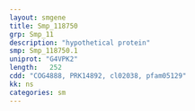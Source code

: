 ```yaml
---
layout: smgene
title: Smp_118750
grp: Smp_11
description: "hypothetical protein"
smp: Smp_118750.1
uniprot: "G4VPK2"
length:   252
cdd: "COG4888, PRK14892, cl02038, pfam05129"
kk: ns
categories: sm
---
```

